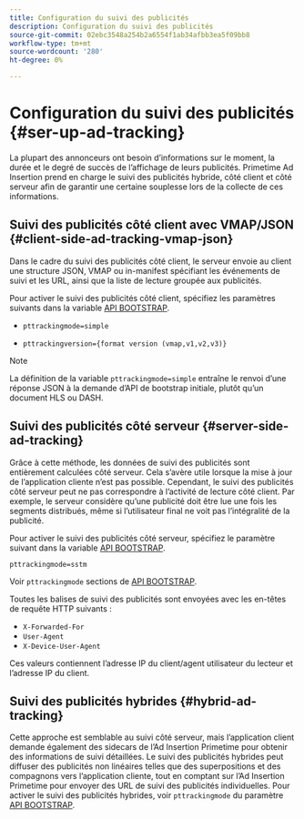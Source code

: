 ```yaml
---
title: Configuration du suivi des publicités
description: Configuration du suivi des publicités
source-git-commit: 02ebc3548a254b2a6554f1ab34afbb3ea5f09bb8
workflow-type: tm+mt
source-wordcount: '280'
ht-degree: 0%

---
```


# Configuration du suivi des publicités {#ser-up-ad-tracking}

La plupart des annonceurs ont besoin d’informations sur le moment, la durée et le degré de succès de l’affichage de leurs publicités. Primetime Ad Insertion prend en charge le suivi des publicités hybride, côté client et côté serveur afin de garantir une certaine souplesse lors de la collecte de ces informations.

## Suivi des publicités côté client avec VMAP/JSON {#client-side-ad-tracking-vmap-json}

Dans le cadre du suivi des publicités côté client, le serveur envoie au client une structure JSON, VMAP ou in-manifest spécifiant les événements de suivi et les URL, ainsi que la liste de lecture groupée aux publicités.

Pour activer le suivi des publicités côté client, spécifiez les paramètres suivants dans la variable [API BOOTSTRAP](/help/primetime-ad-insertion/technical-reference/bootstrap-api.md).

* `pttrackingmode=simple`

* `pttrackingversion={format version (vmap,v1,v2,v3)}`

>[!NOTE]
>
>La définition de la variable `pttrackingmode=simple` entraîne le renvoi d’une réponse JSON à la demande d’API de bootstrap initiale, plutôt qu’un document HLS ou DASH.

<!-- **Daniel to check. The specified file in this statement does not exist.** 
More information about `pttrackingmode`, `pttrackingversion` formats, can be found in [API Reference: Manifest server query parameters](manifest-server-query-parameters.md). -->

<!--Show examples of how to request a sidecar] -->

## Suivi des publicités côté serveur {#server-side-ad-tracking}

Grâce à cette méthode, les données de suivi des publicités sont entièrement calculées côté serveur. Cela s’avère utile lorsque la mise à jour de l’application cliente n’est pas possible. Cependant, le suivi des publicités côté serveur peut ne pas correspondre à l’activité de lecture côté client. Par exemple, le serveur considère qu’une publicité doit être lue une fois les segments distribués, même si l’utilisateur final ne voit pas l’intégralité de la publicité.

Pour activer le suivi des publicités côté serveur, spécifiez le paramètre suivant dans la variable [API BOOTSTRAP](/help/primetime-ad-insertion/technical-reference/bootstrap-api.md).

`pttrackingmode=sstm`

Voir `pttrackingmode` sections de [API BOOTSTRAP](/help/primetime-ad-insertion/technical-reference/bootstrap-api.md).

Toutes les balises de suivi des publicités sont envoyées avec les en-têtes de requête HTTP suivants :

* `X-Forwarded-For`
* `User-Agent`
* `X-Device-User-Agent`

Ces valeurs contiennent l’adresse IP du client/agent utilisateur du lecteur et l’adresse IP du client.

## Suivi des publicités hybrides {#hybrid-ad-tracking}

Cette approche est semblable au suivi côté serveur, mais l’application client demande également des sidecars de l’Ad Insertion Primetime pour obtenir des informations de suivi détaillées. Le suivi des publicités hybrides peut diffuser des publicités non linéaires telles que des superpositions et des compagnons vers l’application cliente, tout en comptant sur l’Ad Insertion Primetime pour envoyer des URL de suivi des publicités individuelles.
Pour activer le suivi des publicités hybrides, voir `pttrackingmode` du paramètre [API BOOTSTRAP](/help/primetime-ad-insertion/technical-reference/bootstrap-api.md).
